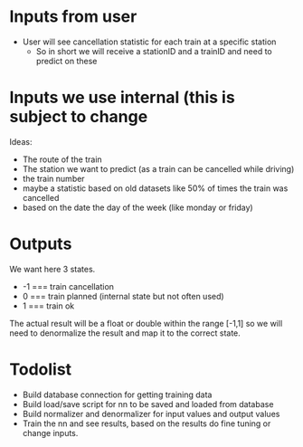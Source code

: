 # Inputs from user

* User will see cancellation statistic for each train at a specific station
  * So in short we will receive a stationID and a trainID and need to predict on these

# Inputs we use internal (this is subject to change

Ideas:
* The route of the train
* The station we want to predict (as a train can be cancelled while driving)
* the train number
* maybe a statistic based on old datasets like 50% of times the train was cancelled
* based on the date the day of the week (like monday or friday)

# Outputs

We want here 3 states.
* -1 === train cancellation
* 0 === train planned (internal state but not often used)
* 1 === train ok

The actual result will be a float or double within the range [-1,1] so we will need to denormalize the result and map it to the correct state.




# Todolist

* Build database connection for getting training data
* Build load/save script for nn to be saved and loaded from database
* Build normalizer and denormalizer for input values and output values
* Train the nn and see results, based on the results do fine tuning or change inputs.